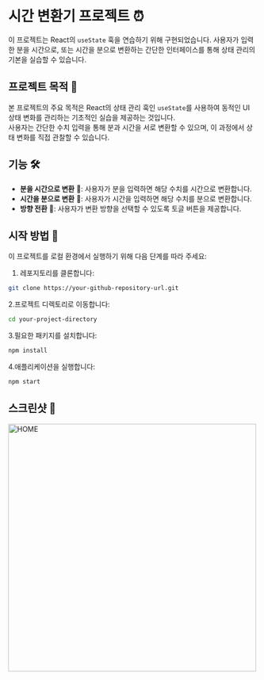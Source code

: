 # 시간 변환기 프로젝트 ⏰

이 프로젝트는 React의 `useState` 훅을 연습하기 위해 구현되었습니다. 사용자가 입력한 분을 시간으로, 또는 시간을 분으로 변환하는 간단한 인터페이스를 통해 상태 관리의 기본을 실습할 수 있습니다.

## 프로젝트 목적 🎯

본 프로젝트의 주요 목적은 React의 상태 관리 훅인 `useState`를 사용하여 동적인 UI 상태 변화를 관리하는 기초적인 실습을 제공하는 것입니다.   
사용자는 간단한 수치 입력을 통해 분과 시간을 서로 변환할 수 있으며, 이 과정에서 상태 변화를 직접 관찰할 수 있습니다.

## 기능 🛠️

- **분을 시간으로 변환** 🔽: 사용자가 분을 입력하면 해당 수치를 시간으로 변환합니다.
- **시간을 분으로 변환** 🔼: 사용자가 시간을 입력하면 해당 수치를 분으로 변환합니다.
- **방향 전환** 🔄: 사용자가 변환 방향을 선택할 수 있도록 토글 버튼을 제공합니다.

## 시작 방법 🚀

이 프로젝트를 로컬 환경에서 실행하기 위해 다음 단계를 따라 주세요:

1. 레포지토리를 클론합니다:
```bash
git clone https://your-github-repository-url.git
```
2.프로젝트 디렉토리로 이동합니다:
```bash
cd your-project-directory
```
3.필요한 패키지를 설치합니다:
```bash
npm install
```
4.애플리케이션을 실행합니다:
```bash
npm start
```

## 스크린샷 📸
<img src="https://github.com/secgyu/counter/blob/master/counter.png" alt="HOME" width="500">
